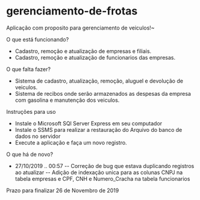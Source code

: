 # gerenciamento-de-frotas

Aplicação com proposito para gerenciamento de veiculos!~

O que está funcionando?

- Cadastro, remoção e atualização de empresas e filiais.
- Cadastro, remoção e atualização de funcionarios das empresas.


O que falta fazer?

- Sistema de cadastro, atualização, remoção, aluguel e devolução de veiculos.
- Sistema de recibos onde serão armazenados as despesas da empresa com gasolina e manutenção dos veiculos.


Instruções para uso

- Instale o Microsoft SQl Server Express em seu computador
- Instale o SSMS para realizar a restauração do Arquivo do banco de dados no servidor
- Execute a aplicação e faça um novo registro.


O que há de novo?
- 27/10/2019 .. 00:57 
-- Correção de bug que estava duplicando registros ao atualizar
-- Adição de indexação unica para as colunas CNPJ na tabela empresas e CPF, CNH e Numero_Cracha na tabela funcionarios

Prazo para finalizar 26 de Novembro de 2019